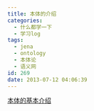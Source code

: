 ```yaml
---
title: 本体的介绍
categories:
  - 什么都学一下
  - 学习log
tags:
  - jena
  - ontology
  - 本体论
  - 语义网
id: 269
date: 2013-07-12 04:06:39
---
```


[本体的基本介绍](http://imarine.blog.163.com/blog/#m=0&t=3&c=ontology "ontology-imarine163 本体的基本介绍")